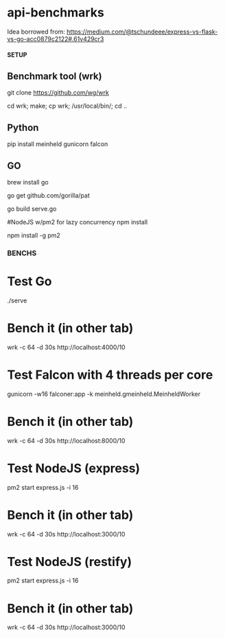 # api-benchmarks


Idea borrowed from: https://medium.com/@tschundeee/express-vs-flask-vs-go-acc0879c2122#.61v429cr3


#### SETUP

## Benchmark tool (wrk)
git clone https://github.com/wg/wrk

cd wrk; make; cp wrk; /usr/local/bin/; cd ..

## Python
pip install meinheld gunicorn falcon

## GO
brew install go

go get github.com/gorilla/pat

go build serve.go

#NodeJS w/pm2 for lazy concurrency
npm install

npm install -g pm2








### BENCHS


# Test Go
./serve
# Bench it (in other tab)
wrk -c 64 -d 30s http://localhost:4000/10

# Test Falcon with 4 threads per core
gunicorn -w16 falconer:app -k meinheld.gmeinheld.MeinheldWorker
# Bench it (in other tab)
wrk -c 64 -d 30s http://localhost:8000/10

# Test NodeJS (express)
pm2 start express.js -i 16
# Bench it (in other tab)
wrk -c 64 -d 30s http://localhost:3000/10

# Test NodeJS (restify)
pm2 start express.js -i 16
# Bench it (in other tab)
wrk -c 64 -d 30s http://localhost:3000/10
